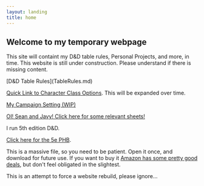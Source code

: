 ```yaml
---
layout: landing
title: home
---
```

<div class="inner">

## Welcome to my temporary webpage 

This site will containt my D&D table rules, Personal Projects, and more, in time.
This website is still under construction. Please understand if there is missing content.

</div>

<div class="major">
[D&D Table Rules](TableRules.md)

[Quick Link to Character Class Options](pdf/CharOpts.pdf). This will be expanded over time.

[My Campaign Setting (WIP)](Setting.md)

[OI! Sean and Javy! Click here for some relevant sheets!](Tuesday.md)

I run 5th edition D&D.

[Click here for the 5e PHB](https://dnd.rem.uz/5e%20D%26D%20Books/Rulebooks/Core/Player%27s%20Handbook.pdf).

This is a massive file, so you need to be patient. Open it once, and download for future use. If you want to buy it [Amazon has some pretty good deals](https://www.amazon.com/Players-Handbook-Dungeons-Dragons-Wizards/dp/0786965606), but don't feel obligated in the slightest.

This is an attempt to force a website rebuild, please ignore...
</div>
